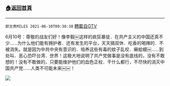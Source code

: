 ﻿###  [:house:返回首頁](https://github.com/ourhimalayas/txt)
---

`郭文贵MILES 2021-06-10T09:30:38` [轉載自GTV](https://gtv.org/web/#/UserInfo/5e596957357cc612d35a8044)

6月10号：尊敬的战友们好！像李毅￼这样的疯狂暴徒．在共产主义的中国还真不少……为什么他们能有拥护者．还有发生的平台，天天搞双休．吃香的喝辣的．不被消失。就是因为中共中央有意识的．培养这些有毒的蚊子乱咬．癞蛤蟆￼……到处叫．恶心恐吓台湾．世界！这极大地说明了共产党做事是没有底线的，没有不敢想的！没有不敢做的，只要能维护他们的血色正权．干什么都行，不尽快的消灭中国共产党……人类不可能未来￼￼！

[![](https://filegroup.gtv.org/cdn-cgi/image/width=600/https://filegroup.gtv.org/group8/web/20210610/09/30/0/68e19969822f4d675f7e325f0a251f3f.jpg)](https://filegroup.gtv.org/group8/web/20210610/09/30/0/bb508ae736266b95b3e087cd00616e8b.mp4)